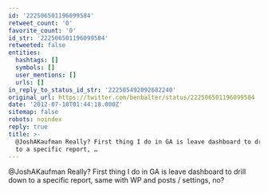 ```yaml
---
id: '222506501196099584'
retweet_count: '0'
favorite_count: '0'
id_str: '222506501196099584'
retweeted: false
entities:
  hashtags: []
  symbols: []
  user_mentions: []
  urls: []
in_reply_to_status_id_str: '222505492092682240'
original_url: https://twitter.com/benbalter/status/222506501196099584
date: '2012-07-10T01:44:18.000Z'
sitemap: false
robots: noindex
reply: true
title: >-
  @JoshAKaufman Really? First thing I do in GA is leave dashboard to drill down
  to a specific report, …
---
```


@JoshAKaufman Really? First thing I do in GA is leave dashboard to drill down to a specific report, same with WP and posts / settings, no?